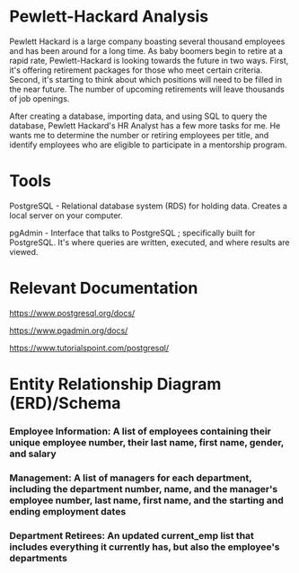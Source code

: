 # Pewlett-Hackard Analysis
Pewlett Hackard is a large company boasting several thousand employees and has been around for a long time. As baby boomers begin to retire at a rapid rate, Pewlett-Hackard is looking towards the future in two ways. First, it's offering retirement packages for those who meet certain criteria. Second, it's starting to think about which positions will need to be filled in the near future. The number of upcoming retirements will leave thousands of job openings.

After creating a database, importing data, and using SQL to query the database, Pewlett Hackard's HR Analyst has a few more tasks for me. He wants me to determine the number or retiring employees per title, and identify employees who are eligible to participate in a mentorship program.

# Tools
PostgreSQL - Relational database system (RDS) for holding data. Creates a local server on your computer.

pgAdmin - Interface that talks to PostgreSQL ; specifically built for PostgreSQL. It's where queries are written, executed, and where results are viewed.

# Relevant Documentation
https://www.postgresql.org/docs/

https://www.pgadmin.org/docs/

https://www.tutorialspoint.com/postgresql/

# Entity Relationship Diagram (ERD)/Schema


### Employee Information: A list of employees containing their unique employee number, their last name, first name, gender, and salary
### Management: A list of managers for each department, including the department number, name, and the manager's employee number, last name, first name, and the starting and ending employment dates
### Department Retirees: An updated current_emp list that includes everything it currently has, but also the employee's departments
